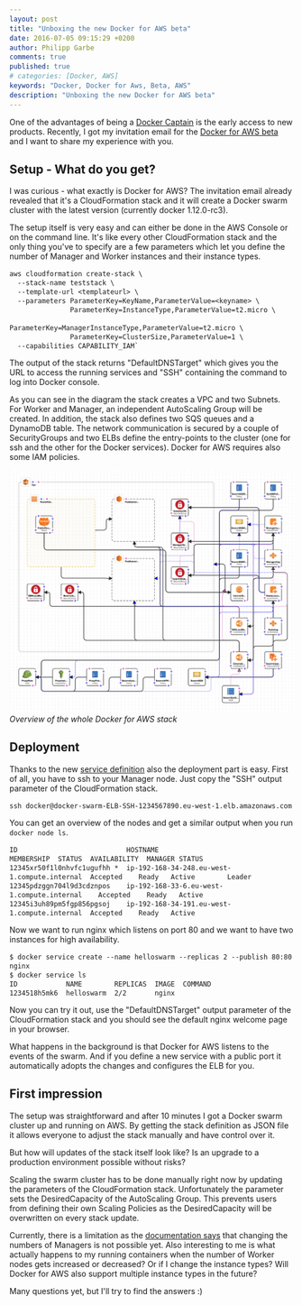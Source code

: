 ```yaml
---
layout: post
title: "Unboxing the new Docker for AWS beta"
date: 2016-07-05 09:15:29 +0200
author: Philipp Garbe
comments: true
published: true
# categories: [Docker, AWS]
keywords: "Docker, Docker for Aws, Beta, AWS"
description: "Unboxing the new Docker for AWS beta"
---
```

One of the advantages of being a [Docker Captain](https://www.docker.com/community/docker-captains) is the early access to new products. Recently, I got my invitation email for the [Docker for AWS beta](https://beta.docker.com/docs/) and I want to share my experience with you.

## Setup - What do you get?
I was curious - what exactly is Docker for AWS? The invitation email already revealed that it's a CloudFormation stack and it will create a Docker swarm cluster with the latest version (currently docker 1.12.0-rc3).

The setup itself is very easy and can either be done in the AWS Console or on the command line. It's like every other CloudFormation stack and the only thing you've to specify are a few parameters which let you define the number of Manager and Worker instances and their instance types.

```
aws cloudformation create-stack \
  --stack-name teststack \
  --template-url <templateurl> \
  --parameters ParameterKey=KeyName,ParameterValue=<keyname> \
               ParameterKey=InstanceType,ParameterValue=t2.micro \
               ParameterKey=ManagerInstanceType,ParameterValue=t2.micro \
               ParameterKey=ClusterSize,ParameterValue=1 \
  --capabilities CAPABILITY_IAM`
```

The output of the stack returns "DefaultDNSTarget" which gives you the URL to access the running services and  "SSH" containing the command to log into Docker console.

As you can see in the diagram the stack creates a VPC and two Subnets. For Worker and Manager, an independent AutoScaling Group will be created. In addition, the stack also defines two SQS queues and a DynamoDB table. The network communication is secured by a couple of SecurityGroups and two ELBs define the entry-points to the cluster (one for ssh and the other for the Docker services). Docker for AWS requires also some IAM policies.

![Dashboard showing outdated deployments](/assets/dockerforaws_stack.png)
*Overview of the whole Docker for AWS stack*

## Deployment
Thanks to the new [service definition](https://docs.docker.com/engine/swarm/swarm-tutorial/deploy-service/) also the deployment part is easy. First of all, you have to ssh to your Manager node. Just copy the "SSH" output parameter of the CloudFormation stack.

```
ssh docker@docker-swarm-ELB-SSH-1234567890.eu-west-1.elb.amazonaws.com
```

You can get an overview of the nodes and get a similar output when you run `docker node ls`.

```
ID                           HOSTNAME                                      MEMBERSHIP  STATUS  AVAILABILITY  MANAGER STATUS
12345xr50f1l0nhvfc1ugufhh *  ip-192-168-34-248.eu-west-1.compute.internal  Accepted    Ready   Active        Leader
12345pdzggn704l9d3cdznpos    ip-192-168-33-6.eu-west-1.compute.internal    Accepted    Ready   Active        
12345i3uh89pm5fgp856pgsoj    ip-192-168-34-191.eu-west-1.compute.internal  Accepted    Ready   Active        
```

Now we want to run nginx which listens on port 80 and we want to have two instances for high availability.

```
$ docker service create --name helloswarm --replicas 2 --publish 80:80 nginx
$ docker service ls
ID            NAME        REPLICAS  IMAGE  COMMAND
1234518h5mk6  helloswarm  2/2       nginx  
```

Now you can try it out, use the "DefaultDNSTarget" output parameter of the CloudFormation stack and you should see the default nginx welcome page in your browser.

What happens in the background is that Docker for AWS listens to the events of the swarm. And if you define a new service with a public port it automatically adopts the changes and configures the ELB for you.


## First impression
The setup was straightforward and after 10 minutes I got a Docker swarm cluster up and running on AWS. By getting the stack definition as JSON file it allows everyone to adjust the stack manually and have control over it.

But how will updates of the stack itself look like? Is an upgrade to a production environment possible without risks?

Scaling the swarm cluster has to be done manually right now by updating the parameters of the CloudFormation stack. Unfortunately the parameter sets the DesiredCapacity of the AutoScaling Group. This prevents users from defining their own Scaling Policies as the DesiredCapacity will be overwritten on every stack update.

Currently, there is a limitation as the [documentation says](https://beta.docker.com/docs/aws/) that changing the numbers of Managers is not possible yet. Also interesting to me is what actually happens to my running containers when the number of Worker nodes gets increased or decreased? Or if I change the instance types? Will Docker for AWS also support multiple instance types in the future?

Many questions yet, but I'll try to find the answers :)
